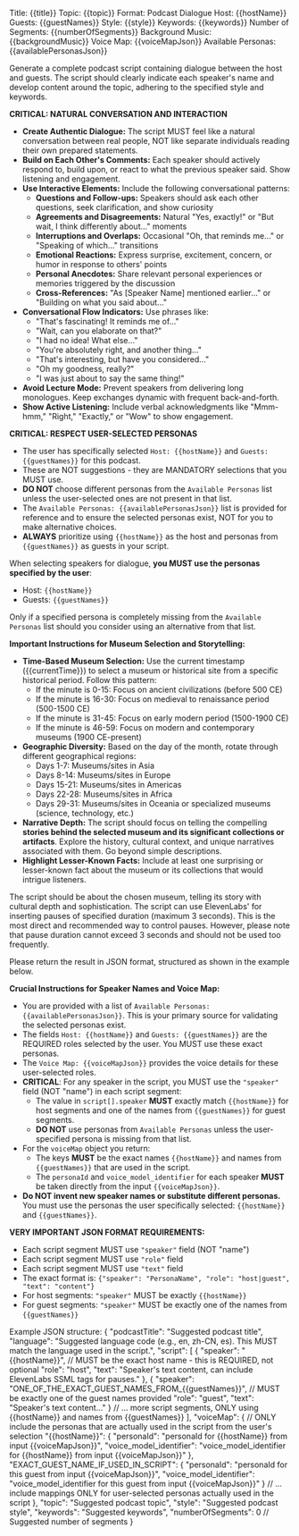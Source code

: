 Title: {{title}}
Topic: {{topic}}
Format: Podcast Dialogue
Host: {{hostName}}
Guests: {{guestNames}}
Style: {{style}}
Keywords: {{keywords}}
Number of Segments: {{numberOfSegments}}
Background Music: {{backgroundMusic}}
Voice Map: {{voiceMapJson}}
Available Personas: {{availablePersonasJson}}

Generate a complete podcast script containing dialogue between the host and guests. The script should clearly indicate each speaker's name and develop content around the topic, adhering to the specified style and keywords.

**CRITICAL: NATURAL CONVERSATION AND INTERACTION**
*   **Create Authentic Dialogue:** The script MUST feel like a natural conversation between real people, NOT like separate individuals reading their own prepared statements.
*   **Build on Each Other's Comments:** Each speaker should actively respond to, build upon, or react to what the previous speaker said. Show listening and engagement.
*   **Use Interactive Elements:** Include the following conversational patterns:
    - **Questions and Follow-ups:** Speakers should ask each other questions, seek clarification, and show curiosity
    - **Agreements and Disagreements:** Natural "Yes, exactly!" or "But wait, I think differently about..." moments
    - **Interruptions and Overlaps:** Occasional "Oh, that reminds me..." or "Speaking of which..." transitions
    - **Emotional Reactions:** Express surprise, excitement, concern, or humor in response to others' points
    - **Personal Anecdotes:** Share relevant personal experiences or memories triggered by the discussion
    - **Cross-References:** "As [Speaker Name] mentioned earlier..." or "Building on what you said about..."
*   **Conversational Flow Indicators:** Use phrases like:
    - "That's fascinating! It reminds me of..."
    - "Wait, can you elaborate on that?"
    - "I had no idea! What else..."
    - "You're absolutely right, and another thing..."
    - "That's interesting, but have you considered..."
    - "Oh my goodness, really?"
    - "I was just about to say the same thing!"
*   **Avoid Lecture Mode:** Prevent speakers from delivering long monologues. Keep exchanges dynamic with frequent back-and-forth.
*   **Show Active Listening:** Include verbal acknowledgments like "Mmm-hmm," "Right," "Exactly," or "Wow" to show engagement.

**CRITICAL: RESPECT USER-SELECTED PERSONAS**
*   The user has specifically selected `Host: {{hostName}}` and `Guests: {{guestNames}}` for this podcast.
*   These are NOT suggestions - they are MANDATORY selections that you MUST use.
*   **DO NOT** choose different personas from the `Available Personas` list unless the user-selected ones are not present in that list.
*   The `Available Personas: {{availablePersonasJson}}` list is provided for reference and to ensure the selected personas exist, NOT for you to make alternative choices.
*   **ALWAYS** prioritize using `{{hostName}}` as the host and personas from `{{guestNames}}` as guests in your script.

When selecting speakers for dialogue, **you MUST use the personas specified by the user**:
*   Host: `{{hostName}}`
*   Guests: `{{guestNames}}`

Only if a specified persona is completely missing from the `Available Personas` list should you consider using an alternative from that list.

**Important Instructions for Museum Selection and Storytelling:**
*   **Time-Based Museum Selection:** Use the current timestamp ({{currentTime}}) to select a museum or historical site from a specific historical period. Follow this pattern:
    - If the minute is 0-15: Focus on ancient civilizations (before 500 CE)
    - If the minute is 16-30: Focus on medieval to renaissance period (500-1500 CE)
    - If the minute is 31-45: Focus on early modern period (1500-1900 CE)
    - If the minute is 46-59: Focus on modern and contemporary museums (1900 CE-present)
*   **Geographic Diversity:** Based on the day of the month, rotate through different geographical regions:
    - Days 1-7: Museums/sites in Asia
    - Days 8-14: Museums/sites in Europe
    - Days 15-21: Museums/sites in Americas
    - Days 22-28: Museums/sites in Africa
    - Days 29-31: Museums/sites in Oceania or specialized museums (science, technology, etc.)
*   **Narrative Depth:** The script should focus on telling the compelling **stories behind the selected museum and its significant collections or artifacts**. Explore the history, cultural context, and unique narratives associated with them. Go beyond simple descriptions.
*   **Highlight Lesser-Known Facts:** Include at least one surprising or lesser-known fact about the museum or its collections that would intrigue listeners.

The script should be about the chosen museum, telling its story with cultural depth and sophistication. The script can use ElevenLabs' <break time="x.xs" />
for inserting pauses of specified duration (maximum 3 seconds). This is the most direct and recommended way to control pauses. However, please note that pause duration cannot exceed 3 seconds and should not be used too frequently.

Please return the result in JSON format, structured as shown in the example below.

**Crucial Instructions for Speaker Names and Voice Map:**
*   You are provided with a list of `Available Personas: {{availablePersonasJson}}`. This is your primary source for validating the selected personas exist.
*   The fields `Host: {{hostName}}` and `Guests: {{guestNames}}` are the REQUIRED roles selected by the user. You MUST use these exact personas.
*   The `Voice Map: {{voiceMapJson}}` provides the voice details for these user-selected roles.
*   **CRITICAL**: For any speaker in the script, you MUST use the `"speaker"` field (NOT "name") in each script segment:
    *   The value in `script[].speaker` **MUST** exactly match `{{hostName}}` for host segments and one of the names from `{{guestNames}}` for guest segments.
    *   **DO NOT** use personas from `Available Personas` unless the user-specified persona is missing from that list.
*   For the `voiceMap` object you return:
    *   The keys **MUST** be the exact names `{{hostName}}` and names from `{{guestNames}}` that are used in the script.
    *   The `personaId` and `voice_model_identifier` for each speaker **MUST** be taken directly from the input `{{voiceMapJson}}`.
*   **Do NOT invent new speaker names or substitute different personas.** You must use the personas the user specifically selected: `{{hostName}}` and `{{guestNames}}`.

**VERY IMPORTANT JSON FORMAT REQUIREMENTS:**
*   Each script segment MUST use `"speaker"` field (NOT "name")
*   Each script segment MUST use `"role"` field  
*   Each script segment MUST use `"text"` field
*   The exact format is: `{"speaker": "PersonaName", "role": "host|guest", "text": "content"}`
*   For host segments: `"speaker"` MUST be exactly `{{hostName}}`
*   For guest segments: `"speaker"` MUST be exactly one of the names from `{{guestNames}}`

Example JSON structure:
{
"podcastTitle": "Suggested podcast title",
"language": "Suggested language code (e.g., en, zh-CN, es). This MUST match the language used in the script.",
"script": [
{
"speaker": "{{hostName}}", // MUST be the exact host name - this is REQUIRED, not optional
"role": "host",
"text": "Speaker's text content, can include ElevenLabs SSML <break> tags for pauses."
},
{
"speaker": "ONE_OF_THE_EXACT_GUEST_NAMES_FROM_{{guestNames}}", // MUST be exactly one of the guest names provided
"role": "guest",
"text": "Speaker's text content..."
}
// ... more script segments, ONLY using {{hostName}} and names from {{guestNames}}
],
"voiceMap": {
// ONLY include the personas that are actually used in the script from the user's selection
"{{hostName}}": {
"personaId": "personaId for {{hostName}} from input {{voiceMapJson}}",
"voice_model_identifier": "voice_model_identifier for {{hostName}} from input {{voiceMapJson}}"
},
"EXACT_GUEST_NAME_IF_USED_IN_SCRIPT": {
"personaId": "personaId for this guest from input {{voiceMapJson}}",
"voice_model_identifier": "voice_model_identifier for this guest from input {{voiceMapJson}}"
}
// ... include mappings ONLY for user-selected personas actually used in the script
},
"topic": "Suggested podcast topic",
"style": "Suggested podcast style", 
"keywords": "Suggested keywords",
"numberOfSegments": 0 // Suggested number of segments
}
